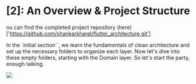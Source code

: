 # [2]: An Overview & Project Structure

ou can find the completed project repository (here)['https://github.com/shankarkharel/flutter_architecture.git']


In the `initial section``, we learn the fundamentals of clean architecture and set up the necessary folders to organize each layer. Now let's dive into these empty folders, starting with the Domain layer.
So let's start the party, enough talking.

![](https://media.giphy.com/media/m4OD7fJ8Tx3Es/giphy.gif)